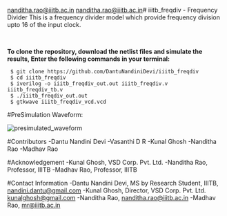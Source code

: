  nanditha.rao@iiitb.ac.in nanditha.rao@iiitb.ac.in# iiitb_freqdiv - Frequency Divider
This is a frequency divider model which provide frequency division upto 16 of the input clock.

</br>

**To clone the repository, download the netlist files and simulate the results, Enter the following commands in your terminal:** 

```
 $ git clone https://github.com/DantuNandiniDevi/iiitb_freqdiv 
 $ cd iiitb_freqdiv 
 $ iverilog -o iiitb_freqdiv_out.out iiitb_freqdiv.v iiitb_freqdiv_tb.v
 $ ./iiitb_freqdiv_out.out
 $ gtkwave iiitb_freqdiv_vcd.vcd
```

#PreSimulation Waveform:

![presimulated_waveform](https://user-images.githubusercontent.com/62461290/181249785-ff6d7efb-2070-46cd-8c22-c73c88f9d1a8.png)

#Contributors
-Dantu Nandini Devi
-Vasanthi D R
-Kunal Ghosh
-Nanditha Rao
-Madhav Rao

#Acknowledgement
-Kunal Ghosh, VSD Corp. Pvt. Ltd.
-Nanditha Rao, Professor, IIITB
-Madhav Rao, Professor, IIITB

#Contact Information
-Dantu Nandini Devi, MS by Research Student, IIITB, nandini.dantu@gmail.com
-Kunal Ghosh, Director, VSD Corp. Pvt. Ltd. kunalghosh@gmail.com
-Nanditha Rao, nanditha.rao@iiitb.ac.in
-Madhav Rao, mr@iiitb.ac.in

